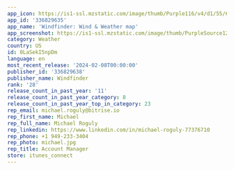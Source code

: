 ```yaml
---
app_icon: https://is1-ssl.mzstatic.com/image/thumb/Purple116/v4/d1/55/69/d155695c-2bcf-a80e-6b57-27bedc612ff5/AppIcon-0-0-1x_U007emarketing-0-7-0-85-220.png/1024x1024bb.png
app_id: '336829635'
app_name: 'Windfinder: Wind & Weather map'
app_screenshot: https://is1-ssl.mzstatic.com/image/thumb/PurpleSource126/v4/fc/42/7e/fc427ee3-66f9-f3fc-f6fe-c663a31510d8/a68ecb90-1f7b-4bc6-8475-037d56d341bf_01-iphone-pro-1.png/1242x2688bb.png
category: Weather
country: US
id: 0LaSekI5npDm
language: en
most_recent_release: '2024-02-08T00:00:00'
publisher_id: '336829638'
publisher_name: Windfinder
rank: '28'
release_count_in_past_year: '11'
release_count_in_past_year_category: 8
release_count_in_past_year_top_in_category: 23
rep_email: michael.roguly@bitrise.io
rep_first_name: Michael
rep_full_name: Michael Roguly
rep_linkedin: https://www.linkedin.com/in/michael-roguly-77376710
rep_phone: +1 949-233-3404
rep_photo: michael.jpg
rep_title: Account Manager
store: itunes_connect
---
```

